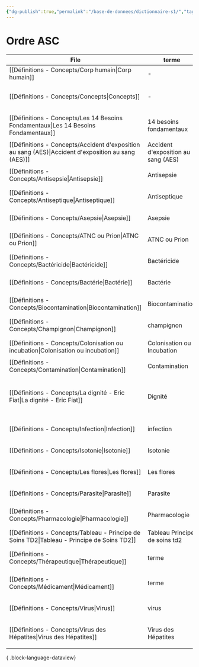 ```yaml
---
{"dg-publish":true,"permalink":"/base-de-donnees/dictionnaire-s1/","tags":["dataview"],"noteIcon":""}
---
```



# Ordre ASC
| File                                                                                                   | terme                               | domaine   | tags                                                                      | date               |
| ------------------------------------------------------------------------------------------------------ | ----------------------------------- | --------- | ------------------------------------------------------------------------- | ------------------ |
| [[Définitions - Concepts/Corp humain\|Corp humain]]                                                 | \-                                  | UE        | \-                                                                        | September 07, 2024 |
| [[Définitions - Concepts/Concepts\|Concepts]]                                                       | \-                                  | UE41      | <ul><li>mindmaps</li><li>concept</li></ul>                                | September 12, 2024 |
| [[Définitions - Concepts/Les 14 Besoins Fondamentaux\|Les 14 Besoins Fondamentaux]]                 | 14 besoins fondamentaux             | UE31      | <ul><li>définition</li><li>cours</li></ul>                                | September 20, 2024 |
| [[Définitions - Concepts/Accident d'exposition au sang (AES)\|Accident d'exposition au sang (AES)]] | Accident d'exposition au sang (AES) | UE41      | <ul><li>définition</li></ul>                                              | September 17, 2024 |
| [[Définitions - Concepts/Antisepsie\|Antisepsie]]                                                   | Antisepsie                          | UE        | <ul><li>définition</li></ul>                                              | September 17, 2024 |
| [[Définitions - Concepts/Antiseptique\|Antiseptique]]                                               | Antiseptique                        | UE41      | <ul><li>définition</li></ul>                                              | September 17, 2024 |
| [[Définitions - Concepts/Asepsie\|Asepsie]]                                                         | Asepsie                             | UE41      | <ul><li>définition</li></ul>                                              | September 17, 2024 |
| [[Définitions - Concepts/ATNC ou Prion\|ATNC ou Prion]]                                             | ATNC ou Prion                       | UE210     | <ul><li>définition</li></ul>                                              | September 09, 2024 |
| [[Définitions - Concepts/Bactéricide\|Bactéricide]]                                                 | Bactéricide                         | UE        | <ul><li>définition</li></ul>                                              | September 17, 2024 |
| [[Définitions - Concepts/Bactérie\|Bactérie]]                                                       | Bactérie                            | UE210     | <ul><li>définition</li></ul>                                              | September 09, 2024 |
| [[Définitions - Concepts/Biocontamination\|Biocontamination]]                                       | Biocontamination                    | UE41      | <ul><li>définition</li></ul>                                              | September 17, 2024 |
| [[Définitions - Concepts/Champignon\|Champignon]]                                                   | champignon                          | UE210     | <ul><li>définition</li></ul>                                              | September 09, 2024 |
| [[Définitions - Concepts/Colonisation ou incubation\|Colonisation ou incubation]]                   | Colonisation ou Incubation          | UE210     | <ul><li>définition</li></ul>                                              | September 09, 2024 |
| [[Définitions - Concepts/Contamination\|Contamination]]                                             | Contamination                       | UE210     | définition                                                                | September 09, 2024 |
| [[Définitions - Concepts/La dignité - Eric Fiat\|La dignité - Eric Fiat]]                           | Dignité                             | UE211     | <ul><li>#philosophie</li><li>#concept</li><li>UE13</li><li>#GPT</li></ul> | September 07, 2024 |
| [[Définitions - Concepts/Infection\|Infection]]                                                     | infection                           | UE210     | <ul><li>définition</li></ul>                                              | September 09, 2024 |
| [[Définitions - Concepts/Isotonie\|Isotonie]]                                                       | Isotonie                            | UE22 UE21 | <ul><li>définition</li></ul>                                              | September 24, 2024 |
| [[Définitions - Concepts/Les flores\|Les flores]]                                                   | Les flores                          | UE210     | <ul><li>définition</li></ul>                                              | September 09, 2024 |
| [[Définitions - Concepts/Parasite\|Parasite]]                                                       | Parasite                            | UE210     | <ul><li>définition</li></ul>                                              | September 09, 2024 |
| [[Définitions - Concepts/Pharmacologie\|Pharmacologie]]                                             | Pharmacologie                       | UE211     | <ul><li>définition</li></ul>                                              | September 07, 2024 |
| [[Définitions - Concepts/Tableau - Principe de Soins TD2\|Tableau - Principe de Soins TD2]]         | Tableau Principe de soins td2       | UE41      | <ul><li>définition</li></ul>                                              | September 23, 2024 |
| [[Définitions - Concepts/Thérapeutique\|Thérapeutique]]                                             | terme                               | UE211     | <ul><li>#définition</li></ul>                                             | September 07, 2024 |
| [[Définitions - Concepts/Médicament\|Médicament]]                                                   | terme                               | UE211     | <ul><li>#définition</li><li>#multi</li></ul>                              | September 07, 2024 |
| [[Définitions - Concepts/Virus\|Virus]]                                                             | virus                               | UE210     | <ul><li>définition</li></ul>                                              | September 09, 2024 |
| [[Définitions - Concepts/Virus des Hépatites\|Virus des Hépatites]]                                 | Virus des Hépatites                 | UE210     | <ul><li>définition</li><li>#maladie</li></ul>                             | September 07, 2024 |

{ .block-language-dataview}
